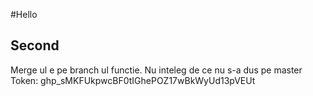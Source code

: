 #Hello
## Second

Merge ul e pe branch ul functie. Nu inteleg de ce nu s-a dus pe master
Token: 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
